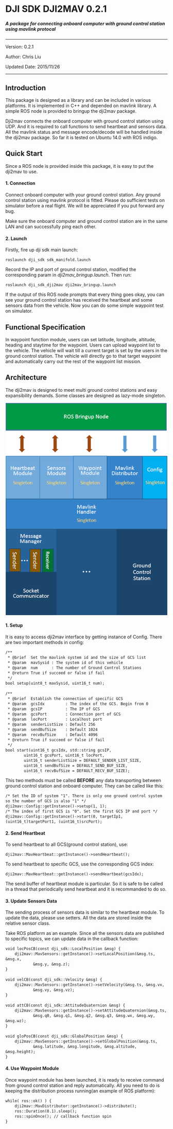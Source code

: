 # DJI SDK DJI2MAV 0.2.1
##### A package for connecting onboard computer with ground control station using mavlink protocal

---
Version: 0.2.1

Author: Chris Liu

Updated Date: 2015/11/26

---


## Introduction
This package is designed as a library and can be included in various platforms. It is implemented in C++ and depended on mavlink library. A simple ROS node is provided to bringup the dji2mav package.

Dji2mav connects the onboard computer with ground control station using UDP. And it is required to call functions to send heartbeat and sensors data. All the mavlink status and message encode/decode will be handled inside the dji2mav package. So far it is tested on Ubuntu 14.0 with ROS indigo.


## Quick Start
Since a ROS node is provided inside this package, it is easy to put the dji2mav to use.

#### 1. Connection
Connect onboard computer with your ground control station. Any ground control station using mavlink protocol is fitted. Please do sufficient tests on simulator before a real flight. We will be appreciated if you put forward any bug.

Make sure the onboard computer and ground control station are in the same LAN and can successfully ping each other.

#### 2. Launch
Firstly, fire up dji sdk main launch:
```
roslaunch dji_sdk sdk_manifold.launch
```
Record the IP and port of ground control station, modified the corresponding param in *dji2mav_bringup.launch*.
Then run:
```
roslaunch dji_sdk_dji2mav dji2mav_bringup.launch
```
If the output of this ROS node prompts that every thing goes okay, you can see your ground control station has received the heartbeat and some sensors data from the vehicle. Now you can do some simple waypoint test on simulator.


## Functional Specification
In waypoint function module, users can set latitude, longitude, altitude, heading and staytime for the waypoint. Users can upload waypoint list to the vehicle. The vehicle will wait till a current target is set by the users in the ground control station. The vehicle will directly go to that target waypoint and automatically carry out the rest of the waypoint list mission.


## Architecture
The dji2mav is designed to meet multi ground control stations and easy expansibility demands. Some classes are designed as lazy-mode singleton.

![dji2mav architecture](/dji_sdk_dji2mav/doc/img/arch.png?raw=true)

#### 1. Setup
It is easy to access dji2mav interface by getting instance of Config. There are two important methods in config:
```
/**
 * @brief  Set the mavlink system id and the size of GCS list
 * @param  mavSysid : The system id of this vehicle
 * @param  num      : The number of Ground Control Stations
 * @return True if succeed or false if fail
 */
bool setup(uint8_t mavSysid, uint16_t num);

/**
 * @brief  Establish the connection of specific GCS
 * @param  gcsIdx         : The index of the GCS. Begin from 0
 * @param  gcsIP          : The IP of GCS
 * @param  gcsPort        : Connection port of GCS
 * @param  locPort        : Localhost port
 * @param  senderListSize : Default 256
 * @param  sendBufSize    : Default 1024
 * @param  recvBufSize    : Default 4096
 * @return True if succeed or false if fail
 */
bool start(uint16_t gcsIdx, std::string gcsIP, 
        uint16_t gcsPort, uint16_t locPort, 
        uint16_t senderListSize = DEFAULT_SENDER_LIST_SIZE, 
        uint16_t sendBufSize = DEFAULT_SEND_BUF_SIZE, 
        uint16_t recvBufSize = DEFAULT_RECV_BUF_SIZE);
```
This two methods must be called **BEFORE** any data transporting between ground control station and onboard computer. They can be called like this:
```
/* Set the ID of system "1". There is only one ground control system so the number of GCS is also "1" */
dji2mav::Config::getInstance()->setup(1, 1);
/* The index of first GCS is "0". Set the first GCS IP and port */
dji2mav::Config::getInstance()->start(0, targetIp1, (uint16_t)targetPort1, (uint16_t)srcPort);
```

#### 2. Send Heartbeat
To send heartbeat to all GCS(ground control station), use:
```
dji2mav::MavHeartbeat::getInstance()->sendHeartbeat();
```
To send heartbeat to specific GCS, use the corresponding GCS index:
```
dji2mav::MavHeartbeat::getInstance()->sendHeartbeat(gcsIdx);
```
The send buffer of heartbeat module is particular. So it is safe to be called in a thread that periodically send heartbeat and it is recommanded to do so.

#### 3. Update Sensors Data
The sending process of sensors data is similar to the heartbeat module. To update the data, please use setters. All the data are stored inside the relative sensor class.

Take ROS platform as an example. Since all the sensors data are published to specific topics, we can update data in the callback function:
```
void locPosCB(const dji_sdk::LocalPosition &msg) {
    dji2mav::MavSensors::getInstance()->setLocalPosition(&msg.ts, &msg.x, 
            &msg.y, &msg.z);
}

void velCB(const dji_sdk::Velocity &msg) {
    dji2mav::MavSensors::getInstance()->setVelocity(&msg.ts, &msg.vx, 
            &msg.vy, &msg.vz);
}

void attCB(const dji_sdk::AttitudeQuaternion &msg) {
    dji2mav::MavSensors::getInstance()->setAttitudeQuaternion(&msg.ts, 
            &msg.q0, &msg.q1, &msg.q2, &msg.q3, &msg.wx, &msg.wy, &msg.wz);
}

void gloPosCB(const dji_sdk::GlobalPosition &msg) {
    dji2mav::MavSensors::getInstance()->setGlobalPosition(&msg.ts, 
            &msg.latitude, &msg.longitude, &msg.altitude, &msg.height);
}
```

#### 4. Use Waypoint Module
Once waypoint module has been launched, it is ready to receive command from ground control station and reply automatically. All you need to do is keeping the distribution process running(an example of ROS platform):
```
while( ros::ok() ) {
    dji2mav::MavDistributor::getInstance()->distribute();
    ros::Duration(0.1).sleep();
    ros::spinOnce(); // callback function spin
}
```


